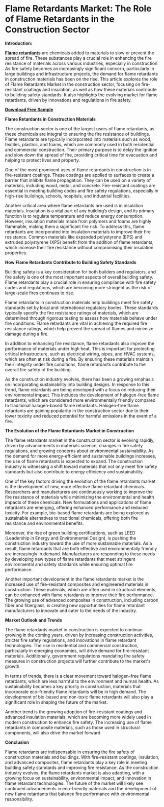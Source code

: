 # Flame Retardants Market: The Role of Flame Retardants in the Construction Sector

**Introduction:**

**[Flame retardants](https://www.nextmsc.com/report/flame-retardants-market)** are chemicals added to materials to slow or prevent the spread of fire. These substances play a crucial role in enhancing the fire resistance of materials across various industries, especially in construction. As fire safety becomes an increasingly significant concern, particularly in large buildings and infrastructure projects, the demand for flame retardants in construction materials has been on the rise. This article explores the role of Flame Retardants Market in the construction sector, focusing on fire-resistant coatings and insulation, as well as how these materials contribute to building safety standards. It also highlights the evolving market for flame retardants, driven by innovations and regulations in fire safety.

**[Download Free Sample](https://www.nextmsc.com/flame-retardants-market/request-sample)**

**Flame Retardants in Construction Materials**

The construction sector is one of the largest users of flame retardants, as these chemicals are integral to ensuring the fire resistance of buildings. Flame retardants are typically incorporated into materials such as wood, textiles, plastics, and foams, which are commonly used in both residential and commercial construction. Their primary purpose is to delay the ignition and slow down the spread of fire, providing critical time for evacuation and helping to protect lives and property.

One of the most prominent uses of flame retardants in construction is in fire-resistant coatings. These coatings are applied to surfaces to create a barrier that inhibits flame propagation. They can be used on a variety of materials, including wood, metal, and concrete. Fire-resistant coatings are essential in meeting building codes and fire safety regulations, especially in high-rise buildings, schools, hospitals, and industrial facilities.

Another critical area where flame retardants are used is in insulation materials. Insulation is a vital part of any building’s design, and its primary function is to regulate temperature and reduce energy consumption. However, insulation materials made from polymers and foams are highly flammable, making them a significant fire risk. To address this, flame retardants are incorporated into insulation materials to improve their fire resistance. Common materials like expanded polystyrene (EPS) and extruded polystyrene (XPS) benefit from the addition of flame retardants, which increase their fire resistance without compromising their insulation properties.

**How Flame Retardants Contribute to Building Safety Standards**

Building safety is a key consideration for both builders and regulators, and fire safety is one of the most important aspects of overall building safety. Flame retardants play a crucial role in ensuring compliance with fire safety codes and regulations, which are becoming more stringent as the risk of large-scale fires continues to rise.

Flame retardants in construction materials help buildings meet fire safety standards set by local and international regulatory bodies. These standards typically specify the fire resistance ratings of materials, which are determined through rigorous testing to assess how materials behave under fire conditions. Flame retardants are vital in achieving the required fire resistance ratings, which help prevent the spread of flames and minimize damage during a fire.

In addition to enhancing fire resistance, flame retardants also improve the performance of materials under high heat. This is important for protecting critical infrastructure, such as electrical wiring, pipes, and HVAC systems, which are often at risk during a fire. By ensuring these materials maintain their integrity under fire conditions, flame retardants contribute to the overall fire safety of the building.

As the construction industry evolves, there has been a growing emphasis on incorporating sustainability into building designs. In response to this trend, flame retardants are being developed with a focus on reducing their environmental impact. This includes the development of halogen-free flame retardants, which are considered more environmentally friendly compared to traditional halogen-based flame retardants. Halogen-free flame retardants are gaining popularity in the construction sector due to their lower toxicity and reduced potential for harmful emissions in the event of a fire.

**The Evolution of the Flame Retardants Market in Construction**

The flame retardants market in the construction sector is evolving rapidly, driven by advancements in materials science, changes in fire safety regulations, and growing concerns about environmental sustainability. As the demand for more energy-efficient and sustainable buildings increases, the use of flame retardants is expected to expand. The construction industry is witnessing a shift toward materials that not only meet fire safety standards but also contribute to energy efficiency and sustainability.

One of the key factors driving the evolution of the flame retardants market is the development of new, more effective flame retardant chemicals. Researchers and manufacturers are continuously working to improve the fire resistance of materials while minimizing the environmental and health impacts of these chemicals. New formulations and applications of flame retardants are emerging, offering enhanced performance and reduced toxicity. For example, bio-based flame retardants are being explored as sustainable alternatives to traditional chemicals, offering both fire resistance and environmental benefits.

Moreover, the rise of green building certifications, such as LEED (Leadership in Energy and Environmental Design), is pushing the construction industry toward the use of more sustainable materials. As a result, flame retardants that are both effective and environmentally friendly are increasingly in demand. Manufacturers are responding to these needs by developing new types of flame retardants that meet stringent environmental and safety standards while ensuring optimal fire performance.

Another important development in the flame retardants market is the increased use of fire-resistant composites and engineered materials in construction. These materials, which are often used in structural elements, can be enhanced with flame retardants to improve their fire performance. The growing use of advanced composites in construction, including carbon fiber and fiberglass, is creating new opportunities for flame retardant manufacturers to innovate and cater to the needs of the industry.

**Market Outlook and Trends**

The flame retardants market in construction is expected to continue growing in the coming years, driven by increasing construction activities, stricter fire safety regulations, and innovations in flame retardant technologies. The rise in residential and commercial construction, particularly in emerging economies, will drive demand for fire-resistant materials. Additionally, government regulations mandating fire safety measures in construction projects will further contribute to the market's growth.

In terms of trends, there is a clear movement toward halogen-free flame retardants, which are less harmful to the environment and human health. As sustainability becomes a key priority in construction, materials that incorporate eco-friendly flame retardants will be in high demand. The development of bio-based and non-toxic flame retardants will also play a significant role in shaping the future of the market.

Another trend is the growing adoption of fire-resistant coatings and advanced insulation materials, which are becoming more widely used in modern construction to enhance fire safety. The increasing use of flame retardants in composite materials, such as those used in structural components, will also drive the market forward.

**Conclusion**

Flame retardants are indispensable in ensuring the fire safety of construction materials and buildings. With fire-resistant coatings, insulation, and advanced composites, flame retardants play a key role in meeting building safety standards and improving fire resistance. As the construction industry evolves, the flame retardants market is also adapting, with a growing focus on sustainability, environmental impact, and innovation in flame retardant technologies. The future of the market will likely see continued advancements in eco-friendly materials and the development of new flame retardants that balance fire performance with environmental responsibility.
 
